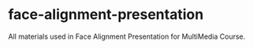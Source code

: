 face-alignment-presentation
===========================

All materials used in Face Alignment Presentation for MultiMedia Course.
